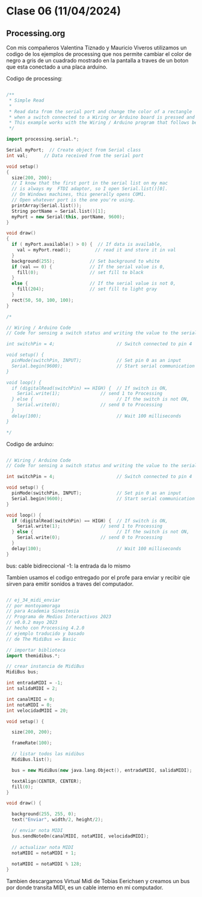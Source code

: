 # Clase 06 (11/04/2024)

## Processing.org

Con mis compañeros Valentina Tiznado y Mauricio Viveros utilizamos un codigo de los ejemplos de processing que nos permite cambiar el color de negro a gris de un cuadrado mostrado en la pantalla a traves de un boton que esta conectado a una placa arduino.

Codigo de processing:

```cpp

/**
 * Simple Read
 * 
 * Read data from the serial port and change the color of a rectangle
 * when a switch connected to a Wiring or Arduino board is pressed and released.
 * This example works with the Wiring / Arduino program that follows below.
 */

import processing.serial.*;

Serial myPort;  // Create object from Serial class
int val;      // Data received from the serial port

void setup() 
{
  size(200, 200);
  // I know that the first port in the serial list on my mac
  // is always my  FTDI adaptor, so I open Serial.list()[0].
  // On Windows machines, this generally opens COM1.
  // Open whatever port is the one you're using.
  printArray(Serial.list());
  String portName = Serial.list()[1];
  myPort = new Serial(this, portName, 9600);
}

void draw()
{
  if ( myPort.available() > 0) {  // If data is available,
    val = myPort.read();         // read it and store it in val
  }
  background(255);             // Set background to white
  if (val == 0) {              // If the serial value is 0,
    fill(0);                   // set fill to black
  } 
  else {                       // If the serial value is not 0,
    fill(204);                 // set fill to light gray
  }
  rect(50, 50, 100, 100);
}

/*

// Wiring / Arduino Code
// Code for sensing a switch status and writing the value to the serial port.

int switchPin = 4;                       // Switch connected to pin 4

void setup() {
  pinMode(switchPin, INPUT);             // Set pin 0 as an input
  Serial.begin(9600);                    // Start serial communication at 9600 bps
}

void loop() {
  if (digitalRead(switchPin) == HIGH) {  // If switch is ON,
    Serial.write(1);               // send 1 to Processing
  } else {                               // If the switch is not ON,
    Serial.write(0);               // send 0 to Processing
  }
  delay(100);                            // Wait 100 milliseconds
}

*/

```

Codigo de arduino: 

```cpp

// Wiring / Arduino Code
// Code for sensing a switch status and writing the value to the serial port.

int switchPin = 4;                       // Switch connected to pin 4

void setup() {
  pinMode(switchPin, INPUT);             // Set pin 0 as an input
  Serial.begin(9600);                    // Start serial communication at 9600 bps
}

void loop() {
  if (digitalRead(switchPin) == HIGH) {  // If switch is ON,
    Serial.write(1);               // send 1 to Processing
  } else {                               // If the switch is not ON,
    Serial.write(0);               // send 0 to Processing
  }
  delay(100);                            // Wait 100 milliseconds
}

```

bus: cable bidireccional
-1: la entrada da lo mismo

Tambien usamos el codigo entregado por el profe para enviar y recibir qie sirven para emitir sonidos a traves del computador.

```cpp

// ej_34_midi_enviar
// por montoyamoraga
// para Academia Sinestesia
// Programa de Medios Interactivos 2023
// v0.0.2 mayo 2023
// hecho con Processing 4.2.0
// ejemplo traducido y basado
// de The MidiBus => Basic

// importar biblioteca
import themidibus.*;

// crear instancia de MidiBus
MidiBus bus;

int entradaMIDI = -1;
int salidaMIDI = 2;

int canalMIDI = 0;
int notaMIDI = 0;
int velocidadMIDI = 20;

void setup() {

  size(200, 200);

  frameRate(100);

  // listar todos las midibus
  MidiBus.list();

  bus = new MidiBus(new java.lang.Object(), entradaMIDI, salidaMIDI);

  textAlign(CENTER, CENTER);
  fill(0);
}

void draw() {

  background(255, 255, 0);
  text("Enviar", width/2, height/2);

  // enviar nota MIDI
  bus.sendNoteOn(canalMIDI, notaMIDI, velocidadMIDI);
  
  // actualizar nota MIDI
  notaMIDI = notaMIDI + 1;
  
  notaMIDI = notaMIDI % 128;
}

```

Tambien descargamos Virtual Midi de Tobias Eerichsen y creamos un bus por donde transita MIDI, es un cable interno en mi computador.
